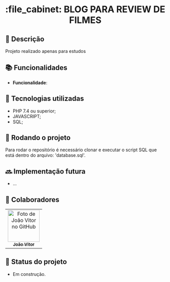 <h1 align="center">:file_cabinet: BLOG PARA REVIEW DE FILMES</h1>

## :memo: Descrição
Projeto realizado apenas para estudos

## :books: Funcionalidades
* <b>Funcionalidade</b>:

## :wrench: Tecnologias utilizadas
* PHP 7.4 ou superior;
* JAVASCRIPT;
* SQL;

## :rocket: Rodando o projeto
Para rodar o repositório é necessário clonar e executar o script SQL que está dentro do arquivo: 'database.sql'.

## :soon: Implementação futura
* ...

## :handshake: Colaboradores
<table>
  <tr>
    <td align="center">
      <a href="https://github.com/Joaovitor12j">
        <img src="https://avatars.githubusercontent.com/u/61851696?v=4" width="100px;" alt="Foto de João Vitor no GitHub"/><br>
        <sub>
          <b>João Vitor</b>
        </sub>
      </a>
    </td>
  </tr>
</table>

## :dart: Status do projeto
* Em construção.
